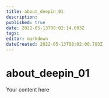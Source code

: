 ```yaml
---
title: about_deepin_01
description: 
published: true
date: 2022-05-13T08:02:14.693Z
tags: 
editor: markdown
dateCreated: 2022-05-13T08:02:00.793Z
---
```


# about_deepin_01
Your content here